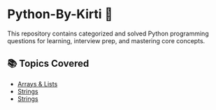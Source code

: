 # Python-By-Kirti 🐍

This repository contains categorized and solved Python programming questions for learning, interview prep, and mastering core concepts.

## 📚 Topics Covered

- [Arrays & Lists](./Arrays%20%26%20Lists/README.md)
- [Strings](./Strings/README.md)
- [Strings](./Strings/README.md)

